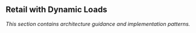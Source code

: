 ## Retail with Dynamic Loads

_This section contains architecture guidance and implementation patterns._
